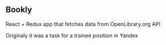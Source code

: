 ## Bookly
React + Redux app that fetches data from OpenLibrary.org API

Originaly it was a task for a trainee position in Yandex


